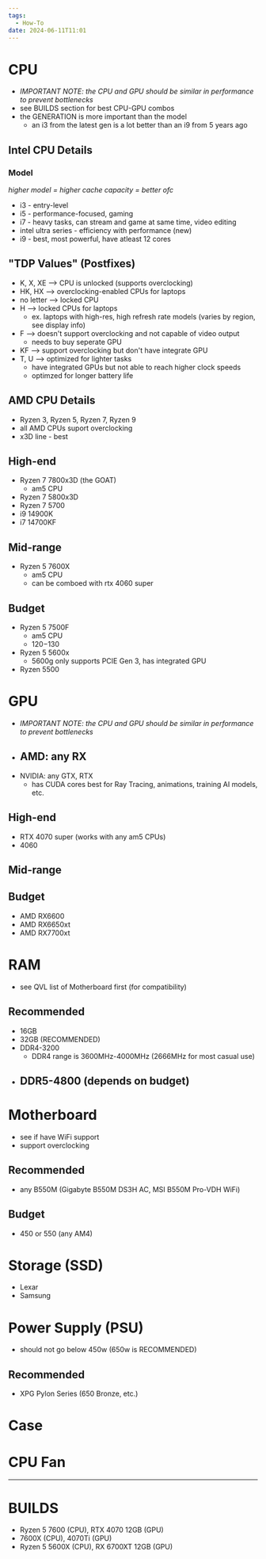 ```yaml
---
tags:
  - How-To
date: 2024-06-11T11:01
---
```

<!-- 2024-06-11-1101 (June 11, 2024 11:01:30 AM) -->


# CPU
- *IMPORTANT NOTE: the CPU and GPU should be similar in performance to prevent bottlenecks* 
- see BUILDS section for best CPU-GPU combos
- the GENERATION is more important than the model
  - an i3 from the latest gen is a lot better than an i9 from 5 years ago

## Intel CPU Details
### Model
*higher model = higher cache capacity = better ofc*
- i3 - entry-level
- i5 - performance-focused, gaming
- i7 - heavy tasks, can stream and game at same time, video editing
- intel ultra series - efficiency with performance (new)
- i9 - best, most powerful, have atleast 12 cores

## "TDP Values" (Postfixes)
- K, X, XE --> CPU is unlocked (supports overclocking)
- HK, HX --> overclocking-enabled CPUs for laptops
- no letter --> locked CPU
- H --> locked CPUs for laptops 
  - ex. laptops with high-res, high refresh rate models (varies by region, see display info)
- F --> doesn't support overclocking and not capable of video output
  - needs to buy seperate GPU
- KF --> support overclocking but don't have integrate GPU
- T, U --> optimized for lighter tasks
  - have integrated GPUs but not able to reach higher clock speeds
  - optimzed for longer battery life

## AMD CPU Details
- Ryzen 3, Ryzen 5, Ryzen 7, Ryzen 9
- all AMD CPUs suport overclocking
- x3D line - best

## High-end
- Ryzen 7 7800x3D (the GOAT)
  - am5 CPU
- Ryzen 7 5800x3D
- Ryzen 7 5700
- i9 14900K
- i7 14700KF
## Mid-range
- Ryzen 5 7600X
  - am5 CPU
  - can be comboed with rtx 4060 super
## Budget
- Ryzen 5 7500F
  - am5 CPU
  - $120-$130
- Ryzen 5 5600x
  - 5600g only supports PCIE Gen 3, has integrated GPU
- Ryzen 5500

# GPU
- *IMPORTANT NOTE: the CPU and GPU should be similar in performance to prevent bottlenecks* 
- AMD: any RX
  -  
- NVIDIA: any GTX, RTX
  - has CUDA cores best for Ray Tracing, animations, training AI models, etc.

## High-end
- RTX 4070 super (works with any am5 CPUs)
- 4060
## Mid-range
## Budget
- AMD RX6600
- AMD RX6650xt
- AMD RX7700xt

# RAM
- see QVL list of Motherboard first (for compatibility)
## Recommended
- 16GB
- 32GB (RECOMMENDED)
- DDR4-3200 
  - DDR4 range is 3600MHz-4000MHz (2666MHz for most casual use)
- DDR5-4800 (depends on budget)
  - 


# Motherboard
- see if have WiFi support
- support overclocking

## Recommended

- any B550M (Gigabyte B550M DS3H AC, MSI B550M Pro-VDH WiFi)

## Budget
- 450 or 550 (any AM4)

# Storage (SSD)
- Lexar
- Samsung

# Power Supply (PSU)
- should not go below 450w (650w is RECOMMENDED)

## Recommended
- XPG Pylon Series (650 Bronze, etc.)

# Case

# CPU Fan

---

# BUILDS
- Ryzen 5 7600 (CPU), RTX 4070 12GB (GPU)
- 7600X (CPU), 4070Ti (GPU)
- Ryzen 5 5600X (CPU), RX 6700XT 12GB (GPU)
